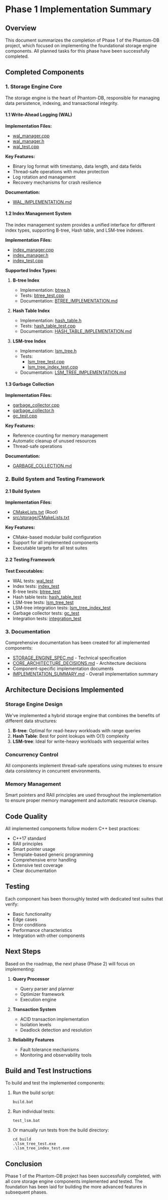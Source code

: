 # Phase 1 Implementation Summary

## Overview

This document summarizes the completion of Phase 1 of the Phantom-DB project, which focused on implementing the foundational storage engine components. All planned tasks for this phase have been successfully completed.

## Completed Components

### 1. Storage Engine Core

The storage engine is the heart of Phantom-DB, responsible for managing data persistence, indexing, and transactional integrity.

#### 1.1 Write-Ahead Logging (WAL)

**Implementation Files:**
- [wal_manager.cpp](../src/storage/wal_manager.cpp)
- [wal_manager.h](../src/storage/wal_manager.h)
- [wal_test.cpp](../src/storage/wal_test.cpp)

**Key Features:**
- Binary log format with timestamp, data length, and data fields
- Thread-safe operations with mutex protection
- Log rotation and management
- Recovery mechanisms for crash resilience

**Documentation:**
- [WAL_IMPLEMENTATION.md](WAL_IMPLEMENTATION.md)

#### 1.2 Index Management System

The index management system provides a unified interface for different index types, supporting B-tree, Hash table, and LSM-tree indexes.

**Implementation Files:**
- [index_manager.cpp](../src/storage/index_manager.cpp)
- [index_manager.h](../src/storage/index_manager.h)
- [index_test.cpp](../src/storage/index_test.cpp)

**Supported Index Types:**
1. **B-tree Index**
   - Implementation: [btree.h](../src/storage/btree.h)
   - Tests: [btree_test.cpp](../src/storage/btree_test.cpp)
   - Documentation: [BTREE_IMPLEMENTATION.md](BTREE_IMPLEMENTATION.md)

2. **Hash Table Index**
   - Implementation: [hash_table.h](../src/storage/hash_table.h)
   - Tests: [hash_table_test.cpp](../src/storage/hash_table_test.cpp)
   - Documentation: [HASH_TABLE_IMPLEMENTATION.md](HASH_TABLE_IMPLEMENTATION.md)

3. **LSM-tree Index**
   - Implementation: [lsm_tree.h](../src/storage/lsm_tree.h)
   - Tests: 
     - [lsm_tree_test.cpp](../src/storage/lsm_tree_test.cpp)
     - [lsm_tree_index_test.cpp](../src/storage/lsm_tree_index_test.cpp)
   - Documentation: [LSM_TREE_IMPLEMENTATION.md](LSM_TREE_IMPLEMENTATION.md)

#### 1.3 Garbage Collection

**Implementation Files:**
- [garbage_collector.cpp](../src/storage/garbage_collector.cpp)
- [garbage_collector.h](../src/storage/garbage_collector.h)
- [gc_test.cpp](../src/storage/gc_test.cpp)

**Key Features:**
- Reference counting for memory management
- Automatic cleanup of unused resources
- Thread-safe operations

**Documentation:**
- [GARBAGE_COLLECTION.md](GARBAGE_COLLECTION.md)

### 2. Build System and Testing Framework

#### 2.1 Build System

**Implementation Files:**
- [CMakeLists.txt](../CMakeLists.txt) (Root)
- [src/storage/CMakeLists.txt](../src/storage/CMakeLists.txt)

**Key Features:**
- CMake-based modular build configuration
- Support for all implemented components
- Executable targets for all test suites

#### 2.2 Testing Framework

**Test Executables:**
- WAL tests: [wal_test](../src/storage/wal_test.cpp)
- Index tests: [index_test](../src/storage/index_test.cpp)
- B-tree tests: [btree_test](../src/storage/btree_test.cpp)
- Hash table tests: [hash_table_test](../src/storage/hash_table_test.cpp)
- LSM-tree tests: [lsm_tree_test](../src/storage/lsm_tree_test.cpp)
- LSM-tree integration tests: [lsm_tree_index_test](../src/storage/lsm_tree_index_test.cpp)
- Garbage collector tests: [gc_test](../src/storage/gc_test.cpp)
- Integration tests: [integration_test](../src/storage/integration_test.cpp)

### 3. Documentation

Comprehensive documentation has been created for all implemented components:

- [STORAGE_ENGINE_SPEC.md](STORAGE_ENGINE_SPEC.md) - Technical specification
- [CORE_ARCHITECTURE_DECISIONS.md](CORE_ARCHITECTURE_DECISIONS.md) - Architecture decisions
- Component-specific implementation documents
- [IMPLEMENTATION_SUMMARY.md](IMPLEMENTATION_SUMMARY.md) - Overall implementation summary

## Architecture Decisions Implemented

### Storage Engine Design

We've implemented a hybrid storage engine that combines the benefits of different data structures:

1. **B-tree**: Optimal for read-heavy workloads with range queries
2. **Hash Table**: Best for point lookups with O(1) complexity
3. **LSM-tree**: Ideal for write-heavy workloads with sequential writes

### Concurrency Control

All components implement thread-safe operations using mutexes to ensure data consistency in concurrent environments.

### Memory Management

Smart pointers and RAII principles are used throughout the implementation to ensure proper memory management and automatic resource cleanup.

## Code Quality

All implemented components follow modern C++ best practices:

- C++17 standard
- RAII principles
- Smart pointer usage
- Template-based generic programming
- Comprehensive error handling
- Extensive test coverage
- Clear documentation

## Testing

Each component has been thoroughly tested with dedicated test suites that verify:

- Basic functionality
- Edge cases
- Error conditions
- Performance characteristics
- Integration with other components

## Next Steps

Based on the roadmap, the next phase (Phase 2) will focus on implementing:

1. **Query Processor**
   - Query parser and planner
   - Optimizer framework
   - Execution engine

2. **Transaction System**
   - ACID transaction implementation
   - Isolation levels
   - Deadlock detection and resolution

3. **Reliability Features**
   - Fault tolerance mechanisms
   - Monitoring and observability tools

## Build and Test Instructions

To build and test the implemented components:

1. Run the build script:
   ```
   build.bat
   ```

2. Run individual tests:
   ```
   test_lsm.bat
   ```

3. Or manually run tests from the build directory:
   ```
   cd build
   .\lsm_tree_test.exe
   .\lsm_tree_index_test.exe
   ```

## Conclusion

Phase 1 of the Phantom-DB project has been successfully completed, with all core storage engine components implemented and tested. The foundation has been laid for building the more advanced features in subsequent phases.